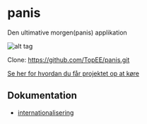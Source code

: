 panis
=====

Den ultimative morgen(panis) applikation

![alt tag](http://aktivtraening.dk/files/bonnier-atr/imagecache/430x250/Mysli-morgenmad.jpg)

Clone: https://github.com/TopEE/panis.git

[Se her for hvordan du får projektet op at køre](./../../tree/master/src/main)

## Dokumentation

* [internationalisering](./../../tree/master/src/main/webapp/js/i18n)

